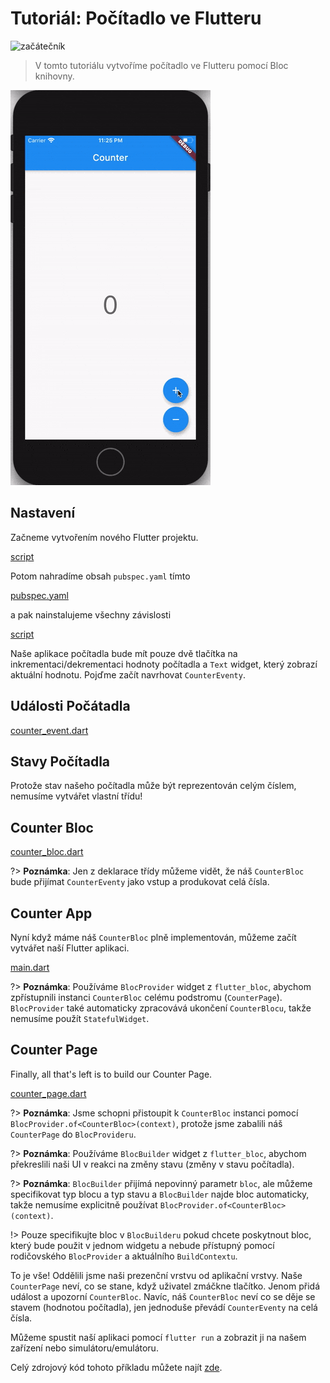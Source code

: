 # Tutoriál: Počítadlo ve Flutteru

![začátečník](https://img.shields.io/badge/úroveň-začátečník-green.svg)

> V tomto tutoriálu vytvoříme počítadlo ve Flutteru pomocí Bloc knihovny.

![demo](../assets/gifs/flutter_counter.gif)

## Nastavení

Začneme vytvořením nového Flutter projektu.

[script](../_snippets/flutter_counter_tutorial/flutter_create.sh.md ':include')

Potom nahradíme obsah `pubspec.yaml` tímto

[pubspec.yaml](../_snippets/flutter_counter_tutorial/pubspec.yaml.md ':include')

a pak nainstalujeme všechny závislosti

[script](../_snippets/flutter_counter_tutorial/flutter_packages_get.sh.md ':include')

Naše aplikace počítadla bude mít pouze dvě tlačítka na inkrementaci/dekrementaci hodnoty počítadla a `Text` widget, který zobrazí aktuální hodnotu. Pojďme začít navrhovat `CounterEventy`.

## Události Počátadla

[counter_event.dart](../_snippets/flutter_counter_tutorial/counter_event.dart.md ':include')

## Stavy Počítadla

Protože stav našeho počítadla může být reprezentován celým číslem, nemusíme vytvářet vlastní třídu!

## Counter Bloc

[counter_bloc.dart](../_snippets/flutter_counter_tutorial/counter_bloc.dart.md ':include')

?> **Poznámka**: Jen z deklarace třídy můžeme vidět, že náš `CounterBloc` bude přijímat `CounterEventy` jako vstup a produkovat celá čísla.

## Counter App

Nyní když máme náš `CounterBloc` plně implementován, můžeme začít vytvářet naší Flutter aplikaci.

[main.dart](../_snippets/flutter_counter_tutorial/main.dart.md ':include')

?> **Poznámka**: Používáme `BlocProvider` widget z `flutter_bloc`, abychom zpřístupnili instanci `CounterBloc` celému podstromu (`CounterPage`). `BlocProvider` také automaticky zpracovává ukončení `CounterBlocu`, takže nemusíme použít `StatefulWidget`.

## Counter Page

Finally, all that's left is to build our Counter Page.

[counter_page.dart](../_snippets/flutter_counter_tutorial/counter_page.dart.md ':include')

?> **Poznámka**: Jsme schopni přistoupit k `CounterBloc` instanci pomocí `BlocProvider.of<CounterBloc>(context)`, protože jsme zabalili náš `CounterPage` do `BlocProvideru`.

?> **Poznámka**: Používáme `BlocBuilder` widget z `flutter_bloc`, abychom překreslili naši UI v reakci na změny stavu (změny v stavu počítadla).

?> **Poznámka**: `BlocBuilder` přijímá nepovinný parametr `bloc`, ale můžeme specifikovat typ blocu a typ stavu a `BlocBuilder` najde bloc automaticky, takže nemusíme explicitně používat `BlocProvider.of<CounterBloc>(context)`.

!> Pouze specifikujte bloc v `BlocBuilderu` pokud chcete poskytnout bloc, který bude použit v jednom widgetu a nebude přístupný pomocí rodičovského `BlocProvider` a aktuálního `BuildContextu`.

To je vše! Oddělili jsme naši prezenční vrstvu od aplikační vrstvy. Naše `CounterPage` neví, co se stane, když uživatel zmáčkne tlačítko. Jenom přidá událost a upozorní `CounterBloc`. Navíc, náš `CounterBloc` neví co se děje se stavem (hodnotou počítadla), jen jednoduše převádí `CounterEventy` na celá čísla.

Můžeme spustit naší aplikaci pomocí `flutter run` a zobrazit ji na našem zařízení nebo simulátoru/emulátoru.

Celý zdrojový kód tohoto příkladu můžete najít [zde](https://github.com/felangel/Bloc/tree/master/packages/flutter_bloc/example).
